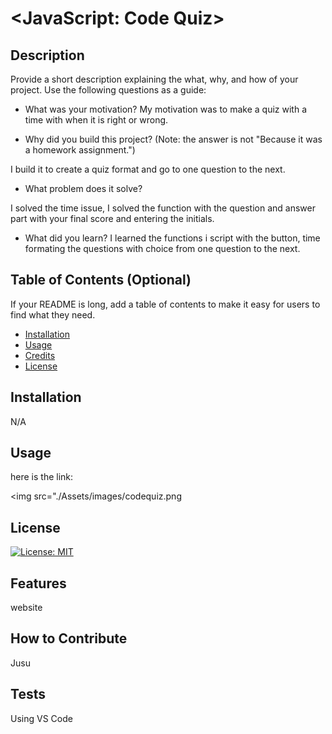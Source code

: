 # <JavaScript: Code Quiz>

## Description

Provide a short description explaining the what, why, and how of your project. Use the following questions as a guide:

- What was your motivation?
 My motivation was to make a quiz with a time with when it is right or wrong.

- Why did you build this project? (Note: the answer is not "Because it was a homework assignment.")

 I build it to create a quiz format and go to one question to the next.
- What problem does it solve?

 I solved the time issue, I solved the function with the question and answer part with your final score and entering the initials.

- What did you learn? 
I learned the functions i script with the button, time formating the questions with choice from one question to the next.

## Table of Contents (Optional)

If your README is long, add a table of contents to make it easy for users to find what they need.

- [Installation](#installation)
- [Usage](#usage)
- [Credits](#credits)
- [License](#license)

## Installation

N/A
## Usage


here is the link:

<img src="./Assets/images/codequiz.png


## License

[![License: MIT](https://img.shields.io/badge/License-MIT-yellow.svg)](https://opensource.org/licenses/MIT)



## Features

website

## How to Contribute

Jusu

## Tests

Using VS Code